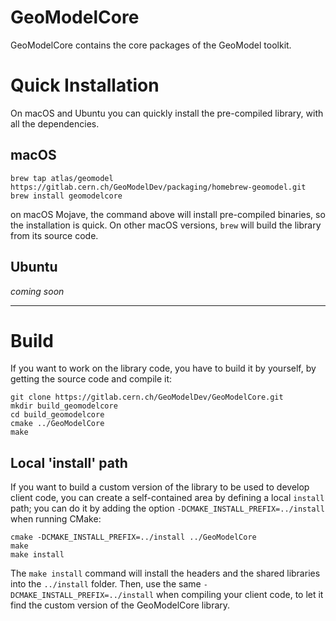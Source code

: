 # GeoModelCore

GeoModelCore contains the core packages of the GeoModel toolkit.



# Quick Installation

On macOS and Ubuntu you can quickly install the pre-compiled library, with all the dependencies.

## macOS

```
brew tap atlas/geomodel https://gitlab.cern.ch/GeoModelDev/packaging/homebrew-geomodel.git
brew install geomodelcore
```

on macOS Mojave, the command above will install pre-compiled binaries, so the installation is quick. On other macOS versions, `brew` will build the library from its source code.


## Ubuntu

_coming soon_

----

# Build

If you want to work on the library code, you have to build it by yourself, by getting the source code and compile it:

```
git clone https://gitlab.cern.ch/GeoModelDev/GeoModelCore.git
mkdir build_geomodelcore
cd build_geomodelcore
cmake ../GeoModelCore
make
```

## Local 'install' path

If you want to build a custom version of the library to be used to develop client code, 
you can create a self-contained area by defining a local `install` path; 
you can do it by adding the option `-DCMAKE_INSTALL_PREFIX=../install` when running CMake:

```
cmake -DCMAKE_INSTALL_PREFIX=../install ../GeoModelCore
make
make install
```

The `make install` command will install the headers and the shared libraries into the `../install` folder.
Then, use the same `-DCMAKE_INSTALL_PREFIX=../install` when compiling your client code, to let it find the custom version of the GeoModelCore library.
